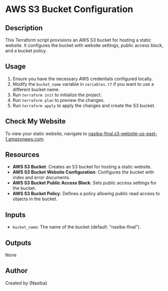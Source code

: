 # AWS S3 Bucket Configuration

## Description
This Terraform script provisions an AWS S3 bucket for hosting a static website. It configures the bucket with website settings, public access block, and a bucket policy.

## Usage
1. Ensure you have the necessary AWS credentials configured locally.
2. Modify the `bucket_name` variable in `variables.tf` if you want to use a different bucket name.
3. Run `terraform init` to initialize the project.
4. Run `terraform plan` to preview the changes.
5. Run `terraform apply` to apply the changes and create the S3 bucket.

## Check My Website
To view your static website, navigate to [nasiba-final.s3-website-us-east-1.amazonaws.com](http://nasiba-final.s3-website-us-east-1.amazonaws.com).

## Resources
- **AWS S3 Bucket**: Creates an S3 bucket for hosting a static website.
- **AWS S3 Bucket Website Configuration**: Configures the bucket with index and error documents.
- **AWS S3 Bucket Public Access Block**: Sets public access settings for the bucket.
- **AWS S3 Bucket Policy**: Defines a policy allowing public read access to objects in the bucket.

## Inputs
- `bucket_name`: The name of the bucket (default: "nasiba-final").

## Outputs
None

## Author
Created by [Nasiba]

